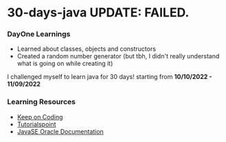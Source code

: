 # 30-days-java UPDATE: FAILED.

### DayOne Learnings
- Learned about classes, objects and constructors
- Created a random number generator (but tbh, I didn't really understand what is going on while creating it)

I challenged myself to learn java for 30 days! starting from **10/10/2022 - 11/09/2022**

### Learning Resources
- [Keep on Coding](https://www.youtube.com/watch?v=yMkFYxrDL2M&list=PLuVT2Ug8ISOUeumoUczDqraT_EO6qFdWt)
- [Tutorialspoint](https://www.tutorialspoint.com/java/index.htm)
- [JavaSE Oracle Documentation](https://docs.oracle.com/javase/tutorial/) 
